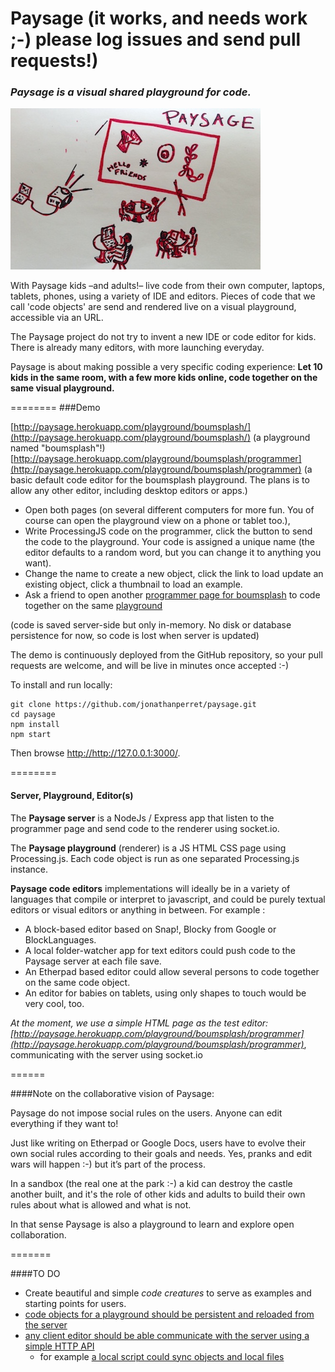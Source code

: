 Paysage (it works, and needs work ;-) please log issues and send pull requests!)
=======
### ***Paysage*** *is a visual shared playground for code.* 

![image](paysage-mood-sketch.jpg)

With Paysage kids –and adults!– live code from their own computer, laptops, tablets, phones, using a variety of IDE and editors. 
Pieces of code that we call 'code objects' are send and rendered live on a visual playground, accessible via an URL.

The Paysage project do not try to invent a new IDE or code editor for kids. There is already many editors, with more launching everyday.

Paysage is about making possible a very specific coding experience: 
**Let 10 kids in the same room, with a few more kids online, code together on the same visual playground.**

========
###Demo

[http://paysage.herokuapp.com/playground/boumsplash/](http://paysage.herokuapp.com/playground/boumsplash/) (a playground named "boumsplash"!)  
[http://paysage.herokuapp.com/playground/boumsplash/programmer](http://paysage.herokuapp.com/playground/boumsplash/programmer) (a basic default code editor for the boumsplash playground. The plans is to allow any other editor, including desktop editors or apps.) 

- Open both pages (on several different computers for more fun. You of course can open the playground view on a phone or tablet too.), 
- Write ProcessingJS code on the programmer, click the button to send the code to the playground. Your code is assigned a unique name (the editor defaults to a random word, but you can change it to anything you want).
- Change the name to create a new object, click the link to load update an existing object, click a thumbnail to load an example.
- Ask a friend to open another [programmer page for boumsplash](http://paysage.herokuapp.com/playground/boumsplash/programmer) to code together on the same [playground](http://paysage.herokuapp.com/playground/boumsplash/)

(code is saved server-side but only in-memory. No disk or database persistence for now, so code is lost when server is updated)

The demo is continuously deployed from the GitHub repository, so your pull requests are welcome, and will be live in minutes once accepted :-)

To install and run locally:

    git clone https://github.com/jonathanperret/paysage.git
    cd paysage
    npm install
    npm start

Then browse <http://http://127.0.0.1:3000/>.

========
#### Server, Playground, Editor(s)
The **Paysage server** is a NodeJs / Express app that listen to the programmer page and send code to the renderer using socket.io.

The **Paysage playground** (renderer) is a JS HTML CSS page using Processing.js. 
Each code object is run as one separated Processing.js instance.

**Paysage code editors** implementations will ideally be in a variety of languages that compile or interpret to javascript, and could be purely textual editors or visual editors or anything in between. For example :
 - A block-based editor based on Snap!, Blocky from Google or BlockLanguages.  
 - A local folder-watcher app for text editors could push code to the Paysage server at each file save. 
 - An Etherpad based editor could allow several persons to code together on the same code object.
 - An editor for babies on tablets, using only shapes to touch would be very cool, too. 
 
*At the moment, we use a simple HTML page as the test editor: [http://paysage.herokuapp.com/playground/boumsplash/programmer](http://paysage.herokuapp.com/playground/boumsplash/programmer)*, communicating with the server using socket.io 

======

####Note on the collaborative vision of Paysage:

Paysage do not impose social rules on the users. Anyone can edit everything if they want to! 

Just like writing on Etherpad or Google Docs, users have to evolve their own social rules according to their goals and needs. Yes, pranks and edit wars will happen :-) but it’s part of the process. 

In a sandbox (the real one at the park :-) a kid can destroy the castle another built, and it's the role of other kids and adults to build their own rules about what is allowed and what is not.

In that sense Paysage is also a playground to learn and explore open collaboration.

=======

####TO DO

- Create beautiful and simple *code creatures* to serve as examples and starting points for users. 
- [code objects for a playground should be persistent and reloaded from the server](https://github.com/jonathanperret/paysage/issues/5)
- [any client editor should be able communicate with the server using a simple HTTP API](https://github.com/jonathanperret/paysage/issues/7)
  - for example [a local script could sync objects and local files](https://github.com/jonathanperret/paysage/issues/14) 
